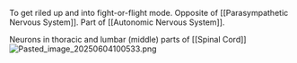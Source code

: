 To get riled up and into fight-or-flight mode.
Opposite of [[Parasympathetic Nervous System]].
Part of [[Autonomic Nervous System]].

Neurons in thoracic and lumbar (middle) parts of [[Spinal Cord]]
![Pasted_image_20250604100533.png](pasted_image_20250604100533.png)
